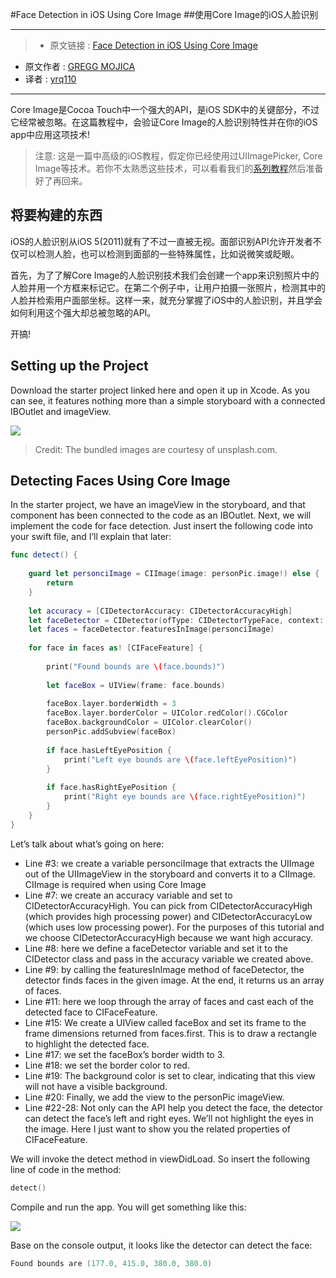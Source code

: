 #Face Detection in iOS Using Core Image
##使用Core Image的iOS人脸识别

***

>* 原文链接 : [Face Detection in iOS Using Core Image](http://www.appcoda.com/face-detection-core-image/)
* 原文作者 : [GREGG MOJICA](http://www.appcoda.com/author/greggmojica/)
* 译者 : [yrq110](https://github.com/yrq110)

***

Core Image是Cocoa Touch中一个强大的API，是iOS SDK中的关键部分，不过它经常被忽略。在这篇教程中，会验证Core Image的人脸识别特性并在你的iOS app中应用这项技术!

> 注意: 这是一篇中高级的iOS教程，假定你已经使用过UIImagePicker, Core Image等技术。若你不太熟悉这些技术，可以看看我们的[系列教程](http://www.appcoda.com/ios-programming-course)然后准备好了再回来。

## 将要构建的东西

iOS的人脸识别从iOS 5(2011)就有了不过一直被无视。面部识别API允许开发者不仅可以检测人脸，也可以检测到面部的一些特殊属性，比如说微笑或眨眼。

首先，为了了解Core Image的人脸识别技术我们会创建一个app来识别照片中的人脸并用一个方框来标记它。在第二个例子中，让用户拍摄一张照片，检测其中的人脸并检索用户面部坐标。这样一来，就充分掌握了iOS中的人脸识别，并且学会如何利用这个强大却总被忽略的API。

开搞!

## Setting up the Project

Download the starter project linked here and open it up in Xcode. As you can see, it features nothing more than a simple storyboard with a connected IBOutlet and imageView.

![](http://www.appcoda.com/wp-content/uploads/2016/09/face-detection-storyboard-1024x566.jpg)

> Credit: The bundled images are courtesy of unsplash.com.

## Detecting Faces Using Core Image

In the starter project, we have an imageView in the storyboard, and that component has been connected to the code as an IBOutlet. Next, we will implement the code for face detection. Just insert the following code into your swift file, and I’ll explain that later:

```swift
func detect() {
    
    guard let personciImage = CIImage(image: personPic.image!) else {
        return
    }
 
    let accuracy = [CIDetectorAccuracy: CIDetectorAccuracyHigh]
    let faceDetector = CIDetector(ofType: CIDetectorTypeFace, context: nil, options: accuracy)
    let faces = faceDetector.featuresInImage(personciImage)
    
    for face in faces as! [CIFaceFeature] {
        
        print("Found bounds are \(face.bounds)")
        
        let faceBox = UIView(frame: face.bounds)
 
        faceBox.layer.borderWidth = 3
        faceBox.layer.borderColor = UIColor.redColor().CGColor
        faceBox.backgroundColor = UIColor.clearColor()
        personPic.addSubview(faceBox)
        
        if face.hasLeftEyePosition {
            print("Left eye bounds are \(face.leftEyePosition)")
        }
        
        if face.hasRightEyePosition {
            print("Right eye bounds are \(face.rightEyePosition)")
        }
    }
}
```
Let’s talk about what’s going on here:

* Line #3: we create a variable personciImage that extracts the UIImage out of the UIImageView in the storyboard and converts it to a CIImage. CIImage is required when using Core Image
* Line #7: we create an accuracy variable and set to CIDetectorAccuracyHigh. You can pick from CIDetectorAccuracyHigh (which provides high processing power) and CIDetectorAccuracyLow (which uses low processing power). For the purposes of this tutorial and we choose CIDetectorAccuracyHigh because we want high accuracy.
* Line #8: here we define a faceDetector variable and set it to the CIDetector class and pass in the accuracy variable we created above.
* Line #9: by calling the featuresInImage method of faceDetector, the detector finds faces in the given image. At the end, it returns us an array of faces.
* Line #11: here we loop through the array of faces and cast each of the detected face to CIFaceFeature.
* Line #15: We create a UIView called faceBox and set its frame to the frame dimensions returned from faces.first. This is to draw a rectangle to highlight the detected face.
* Line #17: we set the faceBox’s border width to 3.
* Line #18: we set the border color to red.
* Line #19: The background color is set to clear, indicating that this view will not have a visible background.
* Line #20: Finally, we add the view to the personPic imageView.
* Line #22-28: Not only can the API help you detect the face, the detector can detect the face’s left and right eyes. We’ll not highlight the eyes in the image. Here I just want to show you the related properties of CIFaceFeature.

We will invoke the detect method in viewDidLoad. So insert the following line of code in the method:

```swift
detect()
```
Compile and run the app. You will get something like this:

![](http://www.appcoda.com/wp-content/uploads/2016/09/face-detection-2.png)

Base on the console output, it looks like the detector can detect the face:

```swift
Found bounds are (177.0, 415.0, 380.0, 380.0)
```
